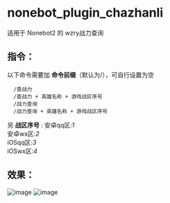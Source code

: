 # nonebot_plugin_chazhanli

适用于 Nonebot2 的 wzry战力查询

##  指令：
以下命令需要加 __命令前缀__（默认为/），可自行设置为空   
 
      /查战力
      /查战力 + 英雄名称 + 游戏战区序号 
      /战力查询
      /战力查询 + 英雄名称 + 游戏战区序号
 
 
   另  __战区序号__ :
     安卓qq区:*1*  
     安卓wx区:*2*  
     iOSqq区:*3*  
     iOSwx区:*4*  
    
    
 ##  效果：
 
 ![image](https://user-images.githubusercontent.com/85006030/168576657-4900deb3-5466-4f45-b286-3dbdfd734b1a.png)
 ![image](https://user-images.githubusercontent.com/85006030/168578433-938a0cc4-0d27-4715-989b-ae75962e24fe.png)
